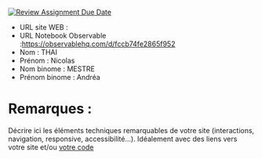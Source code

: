 [![Review Assignment Due Date](https://classroom.github.com/assets/deadline-readme-button-22041afd0340ce965d47ae6ef1cefeee28c7c493a6346c4f15d667ab976d596c.svg)](https://classroom.github.com/a/tzO_JqWG)

- URL site WEB :
- URL Notebook Observable :https://observablehq.com/d/fccb74fe2865f952
- Nom : THAI
- Prénom : Nicolas
- Nom binome : MESTRE
- Prénom binome : Andréa

# Remarques :

Décrire ici les éléments techniques remarquables de votre site (interactions, navigation, responsive, accessibilité...).
Idéalement avec des liens vers votre site et/ou [votre code](https://github.blog/news-insights/product-news/relative-links-in-markup-files/)
